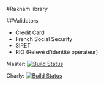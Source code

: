 #Raknam library

##Validators
* Credit Card
* French Social Security
* SIRET
* RIO (Relevé d'identité opérateur)


Master: [![Build Status](https://secure.travis-ci.org/raknam/raknam-lib.png?branch=master)](http://travis-ci.org/raknam/raknam-lib)

Charly: [![Build Status](https://secure.travis-ci.org/raknam/raknam-lib.png?branch=charly)](http://travis-ci.org/raknam/raknam-lib)